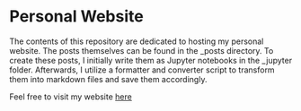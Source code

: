 # Personal Website

The contents of this repository are dedicated to hosting my personal website. The posts themselves can be found in the _posts directory. To create these posts, I initially write them as Jupyter notebooks in the _jupyter folder. Afterwards, I utilize a formatter and converter script to transform them into markdown files and save them accordingly.

Feel free to visit my website [here](https://mocktailengineer.github.io/)

